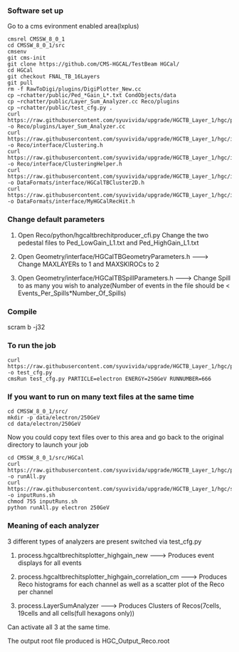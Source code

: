 ### Software set up

Go to a cms evironment enabled area(lxplus)

```
cmsrel CMSSW_8_0_1
cd CMSSW_8_0_1/src
cmsenv
git cms-init
git clone https://github.com/CMS-HGCAL/TestBeam HGCal/
cd HGCal
git checkout FNAL_TB_16Layers
git pull
rm -f RawToDigi/plugins/DigiPlotter_New.cc
cp ~rchatter/public/Ped_*Gain_L*.txt CondObjects/data
cp ~rchatter/public/Layer_Sum_Analyzer.cc Reco/plugins
cp ~rchatter/public/test_cfg.py .
curl https://raw.githubusercontent.com/syuvivida/upgrade/HGCTB_Layer_1/hgc/plugin/Layer_Sum_Analyzer.cc -o Reco/plugins/Layer_Sum_Analyzer.cc
curl https://raw.githubusercontent.com/syuvivida/upgrade/HGCTB_Layer_1/hgc/interface/Clustering.h -o Reco/interface/Clustering.h
curl https://raw.githubusercontent.com/syuvivida/upgrade/HGCTB_Layer_1/hgc/interface/ClusteringHelper.h -o Reco/interface/ClusteringHelper.h
curl https://raw.githubusercontent.com/syuvivida/upgrade/HGCTB_Layer_1/hgc/interface/HGCalTBCluster2D.h -o DataFormats/interface/HGCalTBCluster2D.h 
curl https://raw.githubusercontent.com/syuvivida/upgrade/HGCTB_Layer_1/hgc/interface/MyHGCalRecHit.h -o DataFormats/interface/MyHGCalRecHit.h
```

### Change default parameters

1) Open Reco/python/hgcaltbrechitproducer_cfi.py
Change the two pedestal files to Ped_LowGain_L1.txt and Ped_HighGain_L1.txt

2) Open Geometry/interface/HGCalTBGeometryParameters.h
---> Change MAXLAYERs to 1 and MAXSKIROCs to 2

3) Open Geometry/interface/HGCalTBSpillParameters.h
---> Change Spill to as many you wish to analyze(Number of events in the file should be < Events_Per_Spills*Number_Of_Spills)

 
### Compile 

scram b -j32

### To run the job
```
curl https://raw.githubusercontent.com/syuvivida/upgrade/HGCTB_Layer_1/hgc/python/test_cfg.py -o test_cfg.py
cmsRun test_cfg.py PARTICLE=electron ENERGY=250GeV RUNNUMBER=666
```
### If you want to run on many text files at the same time

```
cd CMSSW_8_0_1/src/
mkdir -p data/electron/250GeV
cd data/electron/250GeV
```
Now you could copy text files over to this area and go back to the original directory to launch your job

```
cd CMSSW_8_0_1/src/HGCal
curl https://raw.githubusercontent.com/syuvivida/upgrade/HGCTB_Layer_1/hgc/python/runAll.py -o runAll.py
curl https://raw.githubusercontent.com/syuvivida/upgrade/HGCTB_Layer_1/hgc/shellscript/inputRuns.sh -o inputRuns.sh
chmod 755 inputRuns.sh
python runAll.py electron 250GeV
```

### Meaning of each analyzer

3 different types of analyzers are present switched via test_cfg.py

1) process.hgcaltbrechitsplotter_highgain_new ---> Produces event displays for all events

2) process.hgcaltbrechitsplotter_highgain_correlation_cm  ---> Produces Reco histograms for each channel as well as a scatter plot of the Reco per channel

3) process.LayerSumAnalyzer ---> Produces Clusters of Recos(7cells, 19cells and all cells(full hexagons only))

Can activate all 3 at the same time.

The output root file produced is HGC_Output_Reco.root
